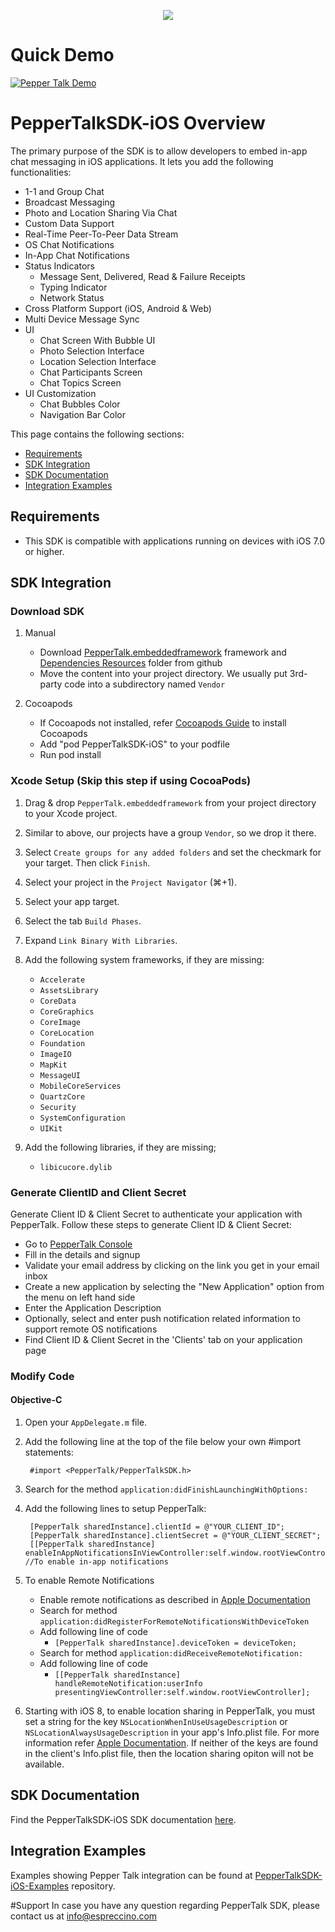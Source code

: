 <p align="center">
  <img src="http://i.imgur.com/aRaC5Yp.png" />
</p>

# Quick Demo

[![Pepper Talk Demo](http://img.youtube.com/vi/KKVwovZq9wY/0.jpg)](http://www.youtube.com/watch?v=KKVwovZq9wY)

# PepperTalkSDK-iOS Overview

The primary purpose of the SDK is to allow developers to embed in-app chat messaging in iOS applications. It lets you add the following functionalities:

* 1-1 and Group Chat
* Broadcast Messaging
* Photo and Location Sharing Via Chat
* Custom Data Support
* Real-Time Peer-To-Peer Data Stream
* OS Chat Notifications
* In-App Chat Notifications
* Status Indicators
	* Message Sent, Delivered, Read & Failure Receipts
	* Typing Indicator
	* Network Status
* Cross Platform Support (iOS, Android & Web)
* Multi Device Message Sync
* UI
	* Chat Screen With Bubble UI
	* Photo Selection Interface
	* Location Selection Interface
	* Chat Participants Screen
	* Chat Topics Screen
* UI Customization
	* Chat Bubbles Color
	* Navigation Bar Color

This page contains the following sections:
- [Requirements](#requirements)
- [SDK Integration](#sdkintegration)
- [SDK Documentation](#documentation)
- [Integration Examples](#examples)

<a id="requirements"></a> 
## Requirements

* This SDK is compatible with applications running on devices with iOS 7.0 or higher.

<a id="sdkintegration"></a> 
## SDK Integration
### Download SDK
1. Manual 
    * Download [PepperTalk.embeddedframework](https://github.com/Espreccino/PepperTalkSDK-iOS/tree/master/PepperTalk.embeddedframework) framework and [Dependencies Resources](https://github.com/Espreccino/PepperTalkSDK-iOS/tree/master/Dependencies%20Resources) folder from github
    * Move the content into your project directory. We usually put 3rd-party code into a subdirectory named `Vendor`
  
2. Cocoapods
    * If Cocoapods not installed, refer [Cocoapods Guide](http://guides.cocoapods.org/using/getting-started.html#installation) to install Cocoapods
    * Add "pod PepperTalkSDK-iOS" to your podfile
    * Run pod install
  
### Xcode Setup (Skip this step if using CocoaPods)

1. Drag & drop `PepperTalk.embeddedframework` from your project directory to your Xcode project.

2. Similar to above, our projects have a group `Vendor`, so we drop it there.

3. Select `Create groups for any added folders` and set the checkmark for your target. Then click `Finish`.

4. Select your project in the `Project Navigator` (⌘+1).

5. Select your app target.

6. Select the tab `Build Phases`.

7. Expand `Link Binary With Libraries`.

8. Add the following system frameworks, if they are missing:
    - `Accelerate`
    - `AssetsLibrary`
    - `CoreData`
    - `CoreGraphics`
    - `CoreImage`
    - `CoreLocation`
    - `Foundation`
    - `ImageIO`
    - `MapKit`
    - `MessageUI`
    - `MobileCoreServices`
    - `QuartzCore`
    - `Security`
    - `SystemConfiguration`
    - `UIKit`

9. Add the following libraries, if they are missing;
    - `libicucore.dylib`

### Generate ClientID and Client Secret
Generate Client ID & Client Secret to authenticate your application with PepperTalk. Follow these steps to generate Client ID & Client Secret:
* Go to [PepperTalk Console](https://console.getpeppertalk.com/dashboard/signup)
* Fill in the details and signup
* Validate your email address by clicking on the link you get in your email inbox
* Create a new application by selecting the "New Application" option from the menu on left hand side
* Enter the Application Description
* Optionally, select and enter push notification related information to support remote OS notifications
* Find Client ID & Client Secret in the 'Clients' tab on your application page

### Modify Code 

#### Objective-C
1. Open your `AppDelegate.m` file.

2. Add the following line at the top of the file below your own #import statements:

        #import <PepperTalk/PepperTalkSDK.h>

3. Search for the method `application:didFinishLaunchingWithOptions:`

4. Add the following lines to setup PepperTalk:

        [PepperTalk sharedInstance].clientId = @"YOUR_CLIENT_ID";
        [PepperTalk sharedInstance].clientSecret = @"YOUR_CLIENT_SECRET";
        [[PepperTalk sharedInstance] enableInAppNotificationsInViewController:self.window.rootViewController]; //To enable in-app notifications

5. To enable Remote Notifications
    * Enable remote notifications as described in [Apple Documentation](https://developer.apple.com/library/ios/documentation/NetworkingInternet/Conceptual/RemoteNotificationsPG/Chapters/IPhoneOSClientImp.html#//apple_ref/doc/uid/TP40008194-CH103-SW2)
    * Search for method `application:didRegisterForRemoteNotificationsWithDeviceToken`
    * Add following line of code
      * `[PepperTalk sharedInstance].deviceToken = deviceToken;`
    * Search for method `application:didReceiveRemoteNotification:`
    * Add following line of code
      * `[[PepperTalk sharedInstance] handleRemoteNotification:userInfo presentingViewController:self.window.rootViewController];`

6. Starting with iOS 8, to enable location sharing in PepperTalk, you must set a string for the key `NSLocationWhenInUseUsageDescription` or `NSLocationAlwaysUsageDescription` in your app's Info.plist file. For more information refer [Apple Documentation](https://developer.apple.com/library/ios/documentation/General/Reference/InfoPlistKeyReference/Articles/CocoaKeys.html#//apple_ref/doc/uid/TP40009251-SW18). If neither of the keys are found in the client's Info.plist file, then the location sharing opiton will not be available.

<a id="documentation"></a> 
## SDK Documentation
Find the PepperTalkSDK-iOS SDK documentation [here](http://espreccino.github.io/PepperTalkSDK-iOS).

<a id="examples"></a> 
## Integration Examples

Examples showing Pepper Talk integration can be found at [PepperTalkSDK-iOS-Examples](https://github.com/Espreccino/PepperTalkSDK-iOS-Examples) repository.


#Support
In case you have any question regarding PepperTalk SDK, please contact us at info@espreccino.com
